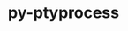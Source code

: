 ---
title: "py-ptyprocess"
layout: cache
categories: [package, develop]
meta: {"compilers": ["gcc@=11.1.0", "gcc@=11.4.0", "oneapi@=2024.2.1"], "num_specs": 30, "num_specs_by_stack": {"data-vis-sdk": 5, "e4s": 5, "e4s-neoverse-v2": 5, "e4s-oneapi": 15, "root": 30}, "oss": ["ubuntu20.04", "ubuntu22.04"], "platforms": ["linux"], "stacks": ["data-vis-sdk", "e4s", "e4s-neoverse-v2", "e4s-oneapi", "root"], "targets": ["neoverse_v2", "x86_64_v3"], "versions": ["0.7.0"]}
spec_details: [{"compiler": "gcc@=11.4.0", "hash": "25gery5nvuyjgctk7e3ifxvqaa2ahehe", "os": "ubuntu22.04", "platform": "linux", "size": "-", "stacks": ["e4s-neoverse-v2", "root"], "target": "neoverse_v2", "variants": ["build_system=python_pip"], "versions": ["0.7.0"]}, {"compiler": "gcc@=11.1.0", "hash": "2jpgtqrnuwjagpfjad5a7vvvxkrmv2vx", "os": "ubuntu20.04", "platform": "linux", "size": "-", "stacks": ["data-vis-sdk", "root"], "target": "x86_64_v3", "variants": ["build_system=python_pip"], "versions": ["0.7.0"]}, {"compiler": "oneapi@=2024.2.1", "hash": "2t33yv3q2rnedx7adkktia7exfd5kftn", "os": "ubuntu22.04", "platform": "linux", "size": "-", "stacks": ["e4s-oneapi", "root"], "target": "x86_64_v3", "variants": ["build_system=python_pip"], "versions": ["0.7.0"]}, {"compiler": "oneapi@=2024.2.1", "hash": "35y474zozfueps7bina7afooowz5lxkv", "os": "ubuntu22.04", "platform": "linux", "size": "-", "stacks": ["e4s-oneapi", "root"], "target": "x86_64_v3", "variants": ["build_system=python_pip"], "versions": ["0.7.0"]}, {"compiler": "gcc@=11.4.0", "hash": "5qvnlckulzhzaj7yykkm74arout6wa2b", "os": "ubuntu22.04", "platform": "linux", "size": "-", "stacks": ["e4s", "root"], "target": "x86_64_v3", "variants": ["build_system=python_pip"], "versions": ["0.7.0"]}, {"compiler": "gcc@=11.1.0", "hash": "7hafuoenmuicsk7pzvtbn2hxafhwhcbr", "os": "ubuntu20.04", "platform": "linux", "size": "-", "stacks": ["data-vis-sdk", "root"], "target": "x86_64_v3", "variants": ["build_system=python_pip"], "versions": ["0.7.0"]}, {"compiler": "oneapi@=2024.2.1", "hash": "b5maecbjketlap4ykkxjtxfd5g7zsswy", "os": "ubuntu22.04", "platform": "linux", "size": "-", "stacks": ["e4s-oneapi", "root"], "target": "x86_64_v3", "variants": ["build_system=python_pip"], "versions": ["0.7.0"]}, {"compiler": "oneapi@=2024.2.1", "hash": "bdm6az6pffaif5cvhk3cweph2zi75rif", "os": "ubuntu22.04", "platform": "linux", "size": "-", "stacks": ["e4s-oneapi", "root"], "target": "x86_64_v3", "variants": ["build_system=python_pip"], "versions": ["0.7.0"]}, {"compiler": "gcc@=11.4.0", "hash": "c5cv4hhdw33leh5sqayj6ocxkbcepeet", "os": "ubuntu22.04", "platform": "linux", "size": "-", "stacks": ["e4s", "root"], "target": "x86_64_v3", "variants": ["build_system=python_pip"], "versions": ["0.7.0"]}, {"compiler": "gcc@=11.4.0", "hash": "cebgvi2gyvsnuffrykoysv4gbndyxmin", "os": "ubuntu22.04", "platform": "linux", "size": "-", "stacks": ["e4s", "root"], "target": "x86_64_v3", "variants": ["build_system=python_pip"], "versions": ["0.7.0"]}, {"compiler": "oneapi@=2024.2.1", "hash": "e37idls7dvgs4ipyuyw2bsufvgtqstzh", "os": "ubuntu22.04", "platform": "linux", "size": "-", "stacks": ["e4s-oneapi", "root"], "target": "x86_64_v3", "variants": ["build_system=python_pip"], "versions": ["0.7.0"]}, {"compiler": "oneapi@=2024.2.1", "hash": "e7p3e7yezsc7fy56jztal5sfcazrdqpl", "os": "ubuntu22.04", "platform": "linux", "size": "-", "stacks": ["e4s-oneapi", "root"], "target": "x86_64_v3", "variants": ["build_system=python_pip"], "versions": ["0.7.0"]}, {"compiler": "gcc@=11.4.0", "hash": "evlksneasgztsrqx7y2w4heevarfqjfe", "os": "ubuntu22.04", "platform": "linux", "size": "-", "stacks": ["e4s-neoverse-v2", "root"], "target": "neoverse_v2", "variants": ["build_system=python_pip"], "versions": ["0.7.0"]}, {"compiler": "oneapi@=2024.2.1", "hash": "fnbm7xku4ncvplgmzp2sg7n6cftwnwye", "os": "ubuntu22.04", "platform": "linux", "size": "-", "stacks": ["e4s-oneapi", "root"], "target": "x86_64_v3", "variants": ["build_system=python_pip"], "versions": ["0.7.0"]}, {"compiler": "oneapi@=2024.2.1", "hash": "fsh3cbqcejsbkwfv4f3qbbbidocbrrkq", "os": "ubuntu22.04", "platform": "linux", "size": "-", "stacks": ["e4s-oneapi", "root"], "target": "x86_64_v3", "variants": ["build_system=python_pip"], "versions": ["0.7.0"]}, {"compiler": "gcc@=11.1.0", "hash": "hylezvngo2b4hacosc4hvvo3ct37tbpj", "os": "ubuntu20.04", "platform": "linux", "size": "-", "stacks": ["data-vis-sdk", "root"], "target": "x86_64_v3", "variants": ["build_system=python_pip"], "versions": ["0.7.0"]}, {"compiler": "gcc@=11.1.0", "hash": "i4seey77rypzpx3l5ifvhp3xrfxk2xsm", "os": "ubuntu20.04", "platform": "linux", "size": "-", "stacks": ["data-vis-sdk", "root"], "target": "x86_64_v3", "variants": ["build_system=python_pip"], "versions": ["0.7.0"]}, {"compiler": "oneapi@=2024.2.1", "hash": "i6bpdhusv7yhfwxc7c4t4wndbpi3f2cy", "os": "ubuntu22.04", "platform": "linux", "size": "-", "stacks": ["e4s-oneapi", "root"], "target": "x86_64_v3", "variants": ["build_system=python_pip"], "versions": ["0.7.0"]}, {"compiler": "oneapi@=2024.2.1", "hash": "jp7k4eloeaorwidmb2my7yvec343vq36", "os": "ubuntu22.04", "platform": "linux", "size": "-", "stacks": ["e4s-oneapi", "root"], "target": "x86_64_v3", "variants": ["build_system=python_pip"], "versions": ["0.7.0"]}, {"compiler": "oneapi@=2024.2.1", "hash": "l7wiooktodxm4lvqe4ncyctbp5yl7azw", "os": "ubuntu22.04", "platform": "linux", "size": "-", "stacks": ["e4s-oneapi", "root"], "target": "x86_64_v3", "variants": ["build_system=python_pip"], "versions": ["0.7.0"]}, {"compiler": "oneapi@=2024.2.1", "hash": "mlay255draig7ps43kjr7ahknofnbxd5", "os": "ubuntu22.04", "platform": "linux", "size": "-", "stacks": ["e4s-oneapi", "root"], "target": "x86_64_v3", "variants": ["build_system=python_pip"], "versions": ["0.7.0"]}, {"compiler": "gcc@=11.4.0", "hash": "oxydqs3e5r6sng6isq3et4omvm3smi53", "os": "ubuntu22.04", "platform": "linux", "size": "-", "stacks": ["e4s-neoverse-v2", "root"], "target": "neoverse_v2", "variants": ["build_system=python_pip"], "versions": ["0.7.0"]}, {"compiler": "gcc@=11.4.0", "hash": "pdcqao4jgfnp3in6hgufzksuxcvei7nd", "os": "ubuntu22.04", "platform": "linux", "size": "-", "stacks": ["e4s-neoverse-v2", "root"], "target": "neoverse_v2", "variants": ["build_system=python_pip"], "versions": ["0.7.0"]}, {"compiler": "gcc@=11.1.0", "hash": "pfz7zp7fgxekxroipxik7xfgxilvwhrg", "os": "ubuntu20.04", "platform": "linux", "size": "-", "stacks": ["data-vis-sdk", "root"], "target": "x86_64_v3", "variants": ["build_system=python_pip"], "versions": ["0.7.0"]}, {"compiler": "gcc@=11.4.0", "hash": "uygia2ezpl2yeqa5sctgaaeslffjgqsx", "os": "ubuntu22.04", "platform": "linux", "size": "-", "stacks": ["e4s", "root"], "target": "x86_64_v3", "variants": ["build_system=python_pip"], "versions": ["0.7.0"]}, {"compiler": "gcc@=11.4.0", "hash": "v7sd2ny2dzjqfq4zp6kdbdqspkh6wbll", "os": "ubuntu22.04", "platform": "linux", "size": "-", "stacks": ["e4s-neoverse-v2", "root"], "target": "neoverse_v2", "variants": ["build_system=python_pip"], "versions": ["0.7.0"]}, {"compiler": "oneapi@=2024.2.1", "hash": "xkgcqy32fisykksqkjjvup5uwcnflooi", "os": "ubuntu22.04", "platform": "linux", "size": "-", "stacks": ["e4s-oneapi", "root"], "target": "x86_64_v3", "variants": ["build_system=python_pip"], "versions": ["0.7.0"]}, {"compiler": "gcc@=11.4.0", "hash": "xqpwt7cvuvam2pxh7vuhl5ee56st7xmi", "os": "ubuntu22.04", "platform": "linux", "size": "-", "stacks": ["e4s", "root"], "target": "x86_64_v3", "variants": ["build_system=python_pip"], "versions": ["0.7.0"]}, {"compiler": "oneapi@=2024.2.1", "hash": "zqfg3ux3xhnshccwjyev4qfamr2cx5tn", "os": "ubuntu22.04", "platform": "linux", "size": "-", "stacks": ["e4s-oneapi", "root"], "target": "x86_64_v3", "variants": ["build_system=python_pip"], "versions": ["0.7.0"]}, {"compiler": "oneapi@=2024.2.1", "hash": "zs276rkub67b53zekxgnfbnqrtso7n2b", "os": "ubuntu22.04", "platform": "linux", "size": "-", "stacks": ["e4s-oneapi", "root"], "target": "x86_64_v3", "variants": ["build_system=python_pip"], "versions": ["0.7.0"]}]
---